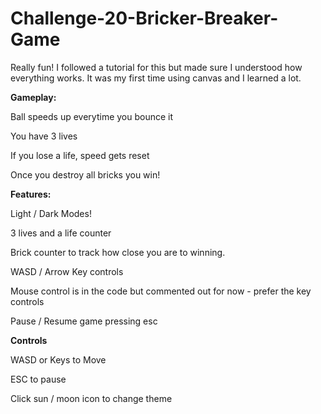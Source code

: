 # Challenge-20-Bricker-Breaker-Game
Really fun! I followed a tutorial for this but made sure I understood how everything works. It was my first time using canvas and I learned a lot.

**Gameplay:**

Ball speeds up everytime you bounce it

You have 3 lives

If you lose a life, speed gets reset

Once you destroy all bricks you win!

**Features:**

Light / Dark Modes!

3 lives and a life counter

Brick counter to track how close you are to winning.

WASD / Arrow Key controls

Mouse control is in the code but commented out for now - prefer the key controls

Pause / Resume game pressing esc

**Controls**

WASD or Keys to Move

ESC to pause

Click sun / moon icon to change theme





